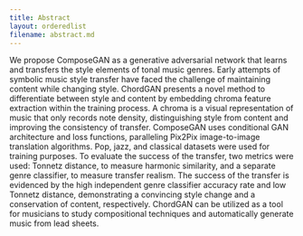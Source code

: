 ```yaml
---
title: Abstract
layout: orderedlist
filename: abstract.md
--- 
```


We propose ComposeGAN as a generative adversarial network that learns and transfers the style elements of tonal music genres. Early attempts of symbolic music style transfer have faced the challenge of maintaining content while changing style. ChordGAN presents a novel method to differentiate between style and content by embedding chroma feature extraction within the training process. A chroma is a visual representation of music that only records note density, distinguishing style from content and improving the consistency of transfer. ComposeGAN uses conditional GAN architecture and loss functions, paralleling Pix2Pix image-to-image translation algorithms. Pop, jazz, and classical datasets were used for training purposes. To evaluate the success of the transfer, two metrics were used: Tonnetz distance, to measure harmonic similarity, and a separate genre classifier, to measure transfer realism. The success of the transfer is evidenced by the high independent genre classifier accuracy rate and low Tonnetz distance, demonstrating a convincing style change and a conservation of content, respectively. ChordGAN can be utilized as a tool for musicians to study compositional techniques and automatically generate music from lead sheets.
